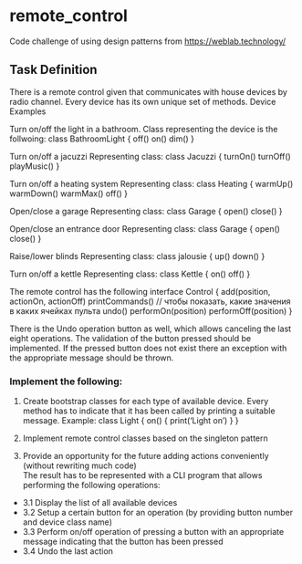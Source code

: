 # remote_control
Code challenge of using design patterns from https://weblab.technology/

## Task Definition

There is a remote control given that communicates with house devices by radio channel. Every device has its own unique set of methods.
Device Examples

Turn on/off the light in a bathroom. 
Class representing the device is the follwoing:
class BathroomLight {
  off()
  on()
  dim()
}

Turn on/off a jacuzzi
Representing class:
class Jacuzzi {
  turnOn()
  turnOff()
  playMusic()
}

Turn on/off a heating system
Representing class:
class Heating {
  warmUp()
  warmDown()
  warmMax()
  off()
}

Open/close a garage
Representing class:
class Garage {
  open()
  close()
}

Open/close an entrance door
Representing class:
class Garage {
  open()
  close()
}

Raise/lower blinds
Representing class:
class jalousie {
  up()
  down()
}

Turn on/off a kettle
Representing class:
class Kettle {
  on()
  off()
}

The remote control has the following interface
Control {
  add(position, actionOn, actionOff)
  printCommands() // чтобы показать, какие значения в каких ячейках пульта
  undo()
  performOn(position)
  performOff(position)
}

There is the Undo operation button as well, which allows canceling the last eight operations.
The validation of the button pressed should be implemented. If the pressed button does not exist there an exception with the appropriate message should be thrown.

### Implement the following:
1. Create bootstrap classes for each type of available device. Every method has to indicate that it has been called by printing a suitable message.
Example:
class Light {
  on() {
    print(‘Light on’)
  }
}

2. Implement remote control classes based on the singleton pattern
3. Provide an opportunity for the future adding actions conveniently (without rewriting much code)  
The result has to be represented with a CLI program that allows performing the following operations:
  * 3.1 Display the list of all available devices 
  * 3.2 Setup a certain button for an operation (by providing button number and device class name)
  * 3.3 Perform on/off operation of pressing a button with an appropriate message indicating that the button has been pressed
  * 3.4 Undo the last action
